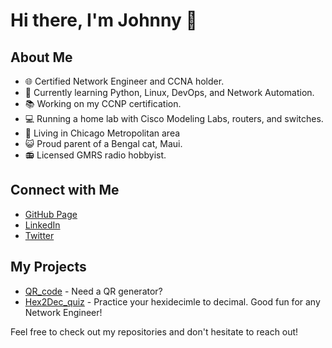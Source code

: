 <!--
**jorune00/jorune00** is a ✨ _special_ ✨ repository because its `README.md` (this file) appears on your GitHub profile.

Here are some ideas to get you started:

- 🔭 I’m currently working on ...
- 🌱 I’m currently learning ...
- 👯 I’m looking to collaborate on ...
- 🤔 I’m looking for help with ...
- 💬 Ask me about ...
- 📫 How to reach me: ...
- 😄 Pronouns: ...
- ⚡ Fun fact: ...
-->

# Hi there, I'm Johnny 👋

## About Me
- 🌐 Certified Network Engineer and CCNA holder.
- 🐍 Currently learning Python, Linux, DevOps, and Network Automation.
- 📚 Working on my CCNP certification.
- 💻 Running a home lab with Cisco Modeling Labs, routers, and switches.
- 📍 Living in Chicago Metropolitan area 
- 😺 Proud parent of a Bengal cat, Maui.
- 📻 Licensed GMRS radio hobbyist.

## Connect with Me
- [GitHub Page](https://jorune00.github.io)
- [LinkedIn](www.linkedin.com/in/johnnyheintz/)
- [Twitter](https://twitter.com/Jorune00)

## My Projects
- [QR_code](https://github.com/jorune00/QR_code) - Need a QR generator?
- [Hex2Dec_quiz](https://github.com/jorune00/Hex2Dec_quiz) - Practice your hexidecimle to decimal. Good fun for any Network Engineer!

Feel free to check out my repositories and don't hesitate to reach out!

